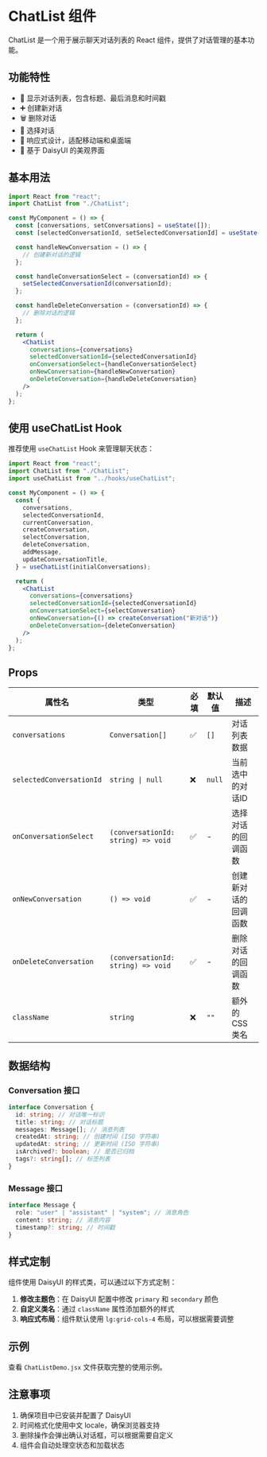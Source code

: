 # ChatList 组件

ChatList 是一个用于展示聊天对话列表的 React 组件，提供了对话管理的基本功能。

## 功能特性

- 📝 显示对话列表，包含标题、最后消息和时间戳
- ➕ 创建新对话
- 🗑️ 删除对话
- 🎯 选择对话
- 📱 响应式设计，适配移动端和桌面端
- 🎨 基于 DaisyUI 的美观界面

## 基本用法

```jsx
import React from "react";
import ChatList from "./ChatList";

const MyComponent = () => {
  const [conversations, setConversations] = useState([]);
  const [selectedConversationId, setSelectedConversationId] = useState(null);

  const handleNewConversation = () => {
    // 创建新对话的逻辑
  };

  const handleConversationSelect = (conversationId) => {
    setSelectedConversationId(conversationId);
  };

  const handleDeleteConversation = (conversationId) => {
    // 删除对话的逻辑
  };

  return (
    <ChatList
      conversations={conversations}
      selectedConversationId={selectedConversationId}
      onConversationSelect={handleConversationSelect}
      onNewConversation={handleNewConversation}
      onDeleteConversation={handleDeleteConversation}
    />
  );
};
```

## 使用 useChatList Hook

推荐使用 `useChatList` Hook 来管理聊天状态：

```jsx
import React from "react";
import ChatList from "./ChatList";
import useChatList from "../hooks/useChatList";

const MyComponent = () => {
  const {
    conversations,
    selectedConversationId,
    currentConversation,
    createConversation,
    selectConversation,
    deleteConversation,
    addMessage,
    updateConversationTitle,
  } = useChatList(initialConversations);

  return (
    <ChatList
      conversations={conversations}
      selectedConversationId={selectedConversationId}
      onConversationSelect={selectConversation}
      onNewConversation={() => createConversation("新对话")}
      onDeleteConversation={deleteConversation}
    />
  );
};
```

## Props

| 属性名                   | 类型                               | 必填 | 默认值 | 描述                 |
| ------------------------ | ---------------------------------- | ---- | ------ | -------------------- |
| `conversations`          | `Conversation[]`                   | ✅   | `[]`   | 对话列表数据         |
| `selectedConversationId` | `string \| null`                   | ❌   | `null` | 当前选中的对话ID     |
| `onConversationSelect`   | `(conversationId: string) => void` | ✅   | -      | 选择对话的回调函数   |
| `onNewConversation`      | `() => void`                       | ✅   | -      | 创建新对话的回调函数 |
| `onDeleteConversation`   | `(conversationId: string) => void` | ✅   | -      | 删除对话的回调函数   |
| `className`              | `string`                           | ❌   | `""`   | 额外的 CSS 类名      |

## 数据结构

### Conversation 接口

```typescript
interface Conversation {
  id: string; // 对话唯一标识
  title: string; // 对话标题
  messages: Message[]; // 消息列表
  createdAt: string; // 创建时间 (ISO 字符串)
  updatedAt: string; // 更新时间 (ISO 字符串)
  isArchived?: boolean; // 是否已归档
  tags?: string[]; // 标签列表
}
```

### Message 接口

```typescript
interface Message {
  role: "user" | "assistant" | "system"; // 消息角色
  content: string; // 消息内容
  timestamp?: string; // 时间戳
}
```

## 样式定制

组件使用 DaisyUI 的样式类，可以通过以下方式定制：

1. **修改主题色**：在 DaisyUI 配置中修改 `primary` 和 `secondary` 颜色
2. **自定义类名**：通过 `className` 属性添加额外的样式
3. **响应式布局**：组件默认使用 `lg:grid-cols-4` 布局，可以根据需要调整

## 示例

查看 `ChatListDemo.jsx` 文件获取完整的使用示例。

## 注意事项

1. 确保项目中已安装并配置了 DaisyUI
2. 时间格式化使用中文 locale，确保浏览器支持
3. 删除操作会弹出确认对话框，可以根据需要自定义
4. 组件会自动处理空状态和加载状态
